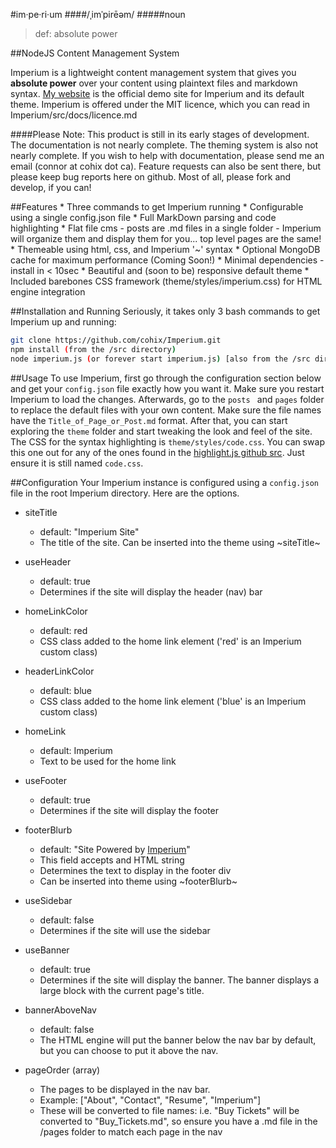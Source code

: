 
#im·pe·ri·um
####/ˌimˈpirēəm/
#####noun
>def: absolute power

##NodeJS Content Management System

Imperium is a lightweight content management system that gives you **absolute power** over your content using plaintext files and markdown syntax. [My website](http://cohix.ca) is the official demo site for Imperium and its default theme. Imperium is offered under the MIT licence, which you can read in Imperium/src/docs/licence.md

####Please Note:
This product is still in its early stages of development. The documentation is not nearly complete. The theming system is also not nearly complete. If you wish to help with documentation, please send me an email (connor at cohix dot ca). Feature requests can also be sent there, but please keep bug reports here on github. Most of all, please fork and develop, if you can!

##Features
    * Three commands to get Imperium running
    * Configurable using a single config.json file
    * Full MarkDown parsing and code highlighting
    * Flat file cms - posts are .md files in a single folder - Imperium will organize them and display them for you... top level pages are the same!
    * Themeable using html, css, and Imperium '~' syntax
    * Optional MongoDB cache for maximum performance (Coming Soon!)
    * Minimal dependencies - install in < 10sec
    * Beautiful and (soon to be) responsive default theme
    * Included barebones CSS framework (theme/styles/imperium.css) for HTML engine integration

##Installation and Running
Seriously, it takes only 3 bash commands to get Imperium up and running:
```bash
git clone https://github.com/cohix/Imperium.git
npm install (from the /src directory)
node imperium.js (or forever start imperium.js) [also from the /src directory]
```

##Usage
To use Imperium, first go through the configuration section below and get your ```config.json``` file exactly how you want it. Make sure you restart Imperium to load the changes. Afterwards, go to the ```posts ``` and ```pages``` folder to replace the default files with your own content. Make sure the file names have the ```Title_of_Page_or_Post.md``` format. After that, you can start exploring the ```theme``` folder and start tweaking the look and feel of the site. The CSS for the syntax highlighting is ```theme/styles/code.css```. You can swap this one out for any of the ones found in the [highlight.js github src](https://github.com/isagalaev/highlight.js/tree/master/src/styles). Just ensure it is still named ```code.css```.

##Configuration
Your Imperium instance is configured using a ```config.json``` file in the root Imperium directory. Here are the options.

* siteTitle
    - default: "Imperium Site"
    - The title of the site. Can be inserted into the theme using ~siteTitle~

* useHeader
    - default: true
    - Determines if the site will display the header (nav) bar

* homeLinkColor 
    - default: red
    - CSS class added to the home link element ('red' is an Imperium custom class)

* headerLinkColor 
    - default: blue
    - CSS class added to the home link element ('blue' is an Imperium custom class)

* homeLink 
    - default: Imperium
    - Text to be used for the home link

* useFooter
    - default: true
    - Determines if the site will display the footer

* footerBlurb
    - default: "Site Powered by <a href='http://github.com/cohix/imperium'>Imperium</a>"
    - This field accepts and HTML string
    - Determines the text to display in the footer div
    - Can be inserted into theme using ~footerBlurb~

* useSidebar
    - default: false
    - Determines if the site will use the sidebar

* useBanner
    - default: true
    - Determines if the site will display the banner. The banner displays a large block with the current page's title.

* bannerAboveNav
    - default: false
    - The HTML engine will put the banner below the nav bar by default, but you can choose to put it above the nav.

* pageOrder (array) 
    * The pages to be displayed in the nav bar.
    * Example: ["About", "Contact", "Resume", "Imperium"]
    * These will be converted to file names: i.e. "Buy Tickets" will be converted to "Buy_Tickets.md", so ensure you have a .md file in the /pages folder to match each page in the nav
